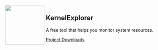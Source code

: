 <img align="left" src="https://raw.githubusercontent.com/LunarResearch/KernelExplorer/main/KernelExplorer/KernelExplorer/Fsociety.ico" width="128" height="128">

##  KernelExplorer

A free tool that helps you monitor system resources.

[Project Downloads](https://drive.google.com/drive/folders/1GlQJTfRSdYs_pRMnrmkJeqlgupmfiHia)
